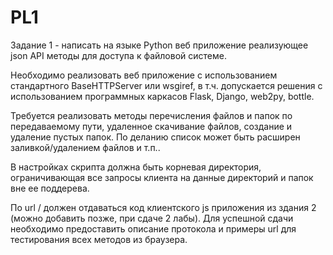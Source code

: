 # PL1

Задание 1 - написать на языке Python веб приложение реализующее json API методы для доступа к файловой системе.

Необходимо реализовать веб приложение с использованием стандартного BaseHTTPServer или wsgiref, в т.ч. допускается решения с использованием программных каркасов Flask, Django, web2py, bottle.

Требуется реализовать методы перечисления файлов и папок по передаваемому пути, удаленное скачивание файлов, создание и удаление пустых папок. По деланию список может быть расширен заливкой/удалением файлов и т.п..

В настройках скрипта должна быть корневая директория, ограничивающая все запросы клиента на данные директорий и папок вне ее поддерева.

По url / должен отдаваться код клиентского js приложения из здания 2 (можно добавить позже, при сдаче 2 лабы). Для успешной сдачи необходимо предоставить описание протокола и примеры url для тестирования всех методов из браузера.

